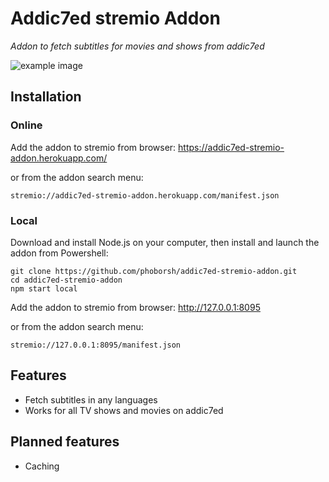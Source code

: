 # Addic7ed stremio Addon
_Addon to fetch subtitles for movies and shows from addic7ed_

![example image](https://raw.githubusercontent.com/phoborsh/addic7ed-stremio-addon/master/screenshots/example.png)

## Installation
### Online
Add the addon to stremio from browser:
https://addic7ed-stremio-addon.herokuapp.com/

or from the addon search menu:
```
stremio://addic7ed-stremio-addon.herokuapp.com/manifest.json
```

### Local
Download and install Node.js on your computer, then install and launch the addon from Powershell:
```
git clone https://github.com/phoborsh/addic7ed-stremio-addon.git
cd addic7ed-stremio-addon
npm start local
```

Add the addon to stremio from browser:
http://127.0.0.1:8095

or from the addon search menu:
```
stremio://127.0.0.1:8095/manifest.json
```

## Features
- Fetch subtitles in any languages
- Works for all TV shows and movies on addic7ed

## Planned features
- Caching
